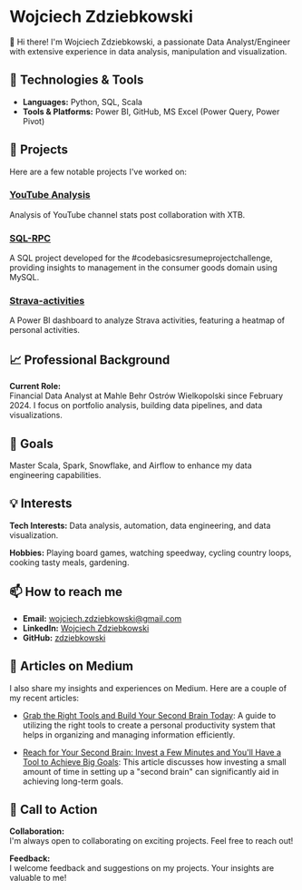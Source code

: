 # Wojciech Zdziebkowski

👋 Hi there! I'm Wojciech Zdziebkowski, a passionate Data Analyst/Engineer with extensive experience in data analysis, manipulation and visualization.

## 🔧 Technologies & Tools
- **Languages:** Python, SQL, Scala
- **Tools & Platforms:** Power BI, GitHub, MS Excel (Power Query, Power Pivot)

## 📂 Projects
Here are a few notable projects I've worked on:

### [YouTube Analysis](https://github.com/zdziebkowski/YouTube_analysis)
Analysis of YouTube channel stats post collaboration with XTB.
### [SQL-RPC](https://github.com/zdziebkowski/sql-rpc)
A SQL project developed for the #codebasicsresumeprojectchallenge, providing insights to management in the consumer goods domain using MySQL.

### [Strava-activities](https://github.com/zdziebkowski/Strava-activities)
A Power BI dashboard to analyze Strava activities, featuring a heatmap of personal activities.

## 📈 Professional Background
**Current Role:**  
Financial Data Analyst at Mahle Behr Ostrów Wielkopolski since February 2024. I focus on portfolio analysis, building data pipelines, and data visualizations. 

## 🎯 Goals 
Master Scala, Spark, Snowflake, and Airflow to enhance my data engineering capabilities.

## 💡 Interests
**Tech Interests:** Data analysis, automation, data engineering, and data visualization.

**Hobbies:** Playing board games, watching speedway, cycling country loops, cooking tasty meals, gardening.

## 📫 How to reach me
- **Email:** wojciech.zdziebkowski@gmail.com
- **LinkedIn:** [Wojciech Zdziebkowski](https://www.linkedin.com/in/zdziebkowski/)
- **GitHub:** [zdziebkowski](https://github.com/zdziebkowski)

## 📝 Articles on Medium
I also share my insights and experiences on Medium. Here are a couple of my recent articles:

- [Grab the Right Tools and Build Your Second Brain Today](https://medium.com/@wojciech.zdziebkowski/grab-the-right-tools-and-build-your-second-brain-today-71595bc8b616): A guide to utilizing the right tools to create a personal productivity system that helps in organizing and managing information efficiently.

- [Reach for Your Second Brain: Invest a Few Minutes and You'll Have a Tool to Achieve Big Goals](https://medium.com/@wojciech.zdziebkowski/reach-for-your-second-brain-invest-a-few-minutes-and-youll-have-a-tool-to-achieve-big-goals-14f89f5539a6): This article discusses how investing a small amount of time in setting up a "second brain" can significantly aid in achieving long-term goals.


## 📢 Call to Action
**Collaboration:**  
I'm always open to collaborating on exciting projects. Feel free to reach out!

**Feedback:**  
I welcome feedback and suggestions on my projects. Your insights are valuable to me!

<!--
**zdziebkowski/zdziebkowski** is a ✨ special ✨ repository because its `README.md` (this file) appears on your GitHub profile.
You can click the Preview link to take a look at your changes.
-->
